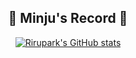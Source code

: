 <div align=center> <h2> 🐥 Minju's Record 🐥 </h2> </div>

<!-- <div align=center> [![Rirupark's github stats](https://github-readme-stats.vercel.app/api?username=rirupark&show_icons=true&theme=cobalt) </div> -->

<div align="center">
  
[![Rirupark's GitHub stats](https://github-readme-stats.vercel.app/api?username=rirupark&show_icons=true&disable_animations=true&theme=cobalt)](https://github.com/rirupark)  
  
</div>

<!-- ![Hits](https://hits.seeyoufarm.com/api/count/incr/badge.svg?url=https%3A%2F%2Fgithub.com%2Frirupark&count_bg=%23000000&title_bg=%23000000&icon=github.svg&icon_color=%23FFFFFF&title=hits&edge_flat=false) -->


<!--
**rirupark/rirupark** is a ✨ _special_ ✨ repository because its `README.md` (this file) appears on your GitHub profile.

Here are some ideas to get you started:

- 🔭 I’m currently working on ...
- 🌱 I’m currently learning ...
- 👯 I’m looking to collaborate on ...
- 🤔 I’m looking for help with ...
- 💬 Ask me about ...
- 📫 How to reach me: ...
- 😄 Pronouns: ...
- ⚡ Fun fact: ...
-->
